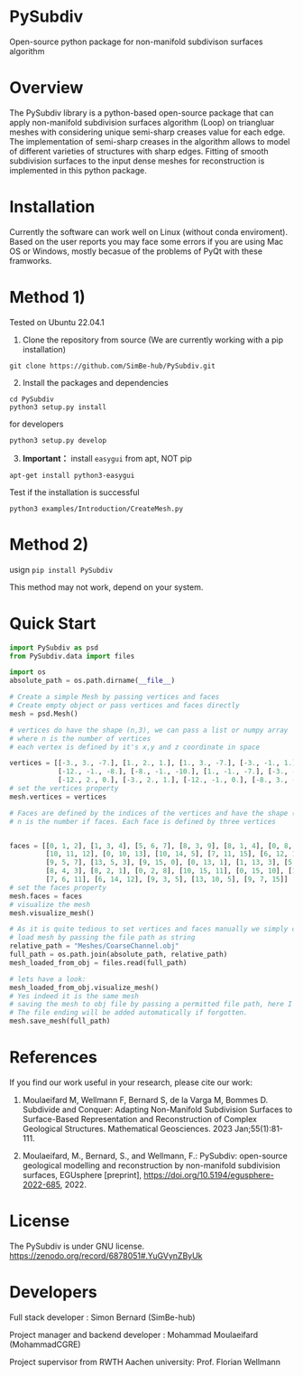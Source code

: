 
# PySubdiv 
Open-source python package for non-manifold subdivison surfaces algorithm

# Overview
The PySubdiv library is a python-based open-source package that can apply non-manifold subdivision surfaces algorithm (Loop) on triangluar meshes with considering unique semi-sharp creases value for each edge. The implementation of semi-sharp creases in the algorithm allows to model of different varieties of structures with sharp edges. Fitting of smooth subdivision surfaces to the input dense meshes for reconstruction is implemented in this python package.

# Installation

Currently the software can work well on Linux (without conda enviroment). Based on the user reports you may face some errors if you are using Mac OS or Windows, mostly becasue of the problems of PyQt with these framworks.

# Method 1) 

Tested on Ubuntu 22.04.1 

1. Clone the repository from source (We are currently working with a pip installation)
```console
git clone https://github.com/SimBe-hub/PySubdiv.git
```

2. Install the packages and dependencies
```console
cd PySubdiv
python3 setup.py install
```
for developers
```console
python3 setup.py develop
```
3. **Important：**
install `easygui` from apt, NOT pip

```console
apt-get install python3-easygui
```

Test if the installation is successful

```console
python3 examples/Introduction/CreateMesh.py
```


# Method 2)

usign ```pip install PySubdiv```

This method may not work, depend on your system.





# Quick Start


```python
import PySubdiv as psd
from PySubdiv.data import files

import os
absolute_path = os.path.dirname(__file__)

# Create a simple Mesh by passing vertices and faces
# Create empty object or pass vertices and faces directly
mesh = psd.Mesh()

# vertices do have the shape (n,3), we can pass a list or numpy array
# where n is the number of vertices
# each vertex is defined by it's x,y and z coordinate in space

vertices = [[-3., 3., -7.], [1., 2., 1.], [1., 3., -7.], [-3., -1., 1.], [1., -1., 1.], [-8., -1., -2.],
            [-12., -1., -8.], [-8., -1., -10.], [1., -1., -7.], [-3., -1., -7.], [-8., 2., -2.], [-12., 3., -8.],
            [-12., 2., 0.], [-3., 2., 1.], [-12., -1., 0.], [-8., 3., -10.]]
# set the vertices property
mesh.vertices = vertices

# Faces are defined by the indices of the vertices and have the shape (n,3) for triangular meshes.
# n is the number if faces. Each face is defined by three vertices


faces = [[0, 1, 2], [1, 3, 4], [5, 6, 7], [8, 3, 9], [8, 1, 4], [0, 8, 9],
         [10, 11, 12], [0, 10, 13], [10, 14, 5], [7, 11, 15], [6, 12, 11],
         [9, 5, 7], [13, 5, 3], [9, 15, 0], [0, 13, 1], [1, 13, 3], [5, 14, 6],
         [8, 4, 3], [8, 2, 1], [0, 2, 8], [10, 15, 11], [0, 15, 10], [10, 12, 14],
         [7, 6, 11], [6, 14, 12], [9, 3, 5], [13, 10, 5], [9, 7, 15]]
# set the faces property
mesh.faces = faces
# visualize the mesh
mesh.visualize_mesh()

# As it is quite tedious to set vertices and faces manually we simply can load and also save meshes from and to obj file
# load mesh by passing the file path as string
relative_path = "Meshes/CoarseChannel.obj"
full_path = os.path.join(absolute_path, relative_path)
mesh_loaded_from_obj = files.read(full_path)

# lets have a look:
mesh_loaded_from_obj.visualize_mesh()
# Yes indeed it is the same mesh
# saving the mesh to obj file by passing a permitted file path, here I'm just overwriting.
# The file ending will be added automatically if forgotten.
mesh.save_mesh(full_path)
```

# References

If you find our work useful in your research, please cite our work:

1) Moulaeifard M, Wellmann F, Bernard S, de la Varga M, Bommes D. Subdivide and Conquer: Adapting Non-Manifold Subdivision Surfaces to Surface-Based Representation and Reconstruction of Complex Geological Structures. Mathematical Geosciences. 2023 Jan;55(1):81-111.

2) Moulaeifard, M., Bernard, S., and Wellmann, F.: PySubdiv: open-source geological modelling and reconstruction by non-manifold subdivision surfaces, EGUsphere [preprint], https://doi.org/10.5194/egusphere-2022-685, 2022.

# License

The PySubdiv is under GNU license. https://zenodo.org/record/6878051#.YuGVynZByUk


# Developers

Full stack developer : Simon Bernard (SimBe-hub)

Project manager and backend developer : Mohammad Moulaeifard (MohammadCGRE)

Project supervisor from RWTH Aachen university: Prof. Florian Wellmann
